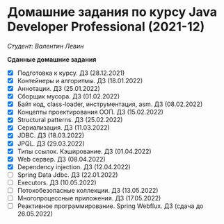 # Домашние задания по курсу Java Developer Professional (2021-12)
*Студент: Валентин Левин*

**Сданные домашние задания**
 - [x] Подготовка к курсу. ДЗ (28.12.2021)
 - [x] Контейнеры и алгоритмы. ДЗ (18.01.2022)
 - [x] Аннотации. ДЗ (25.01.2022)
 - [x] Сборщик мусора. ДЗ (01.02.2022)
 - [x] Байт код, class-loader, инструментация, asm. ДЗ (08.02.2022)
 - [x] Концепты проектирования ООП. ДЗ (15.02.2022)
 - [x] Structural patterns. ДЗ (25.02.2022)
 - [x] Сериализация. ДЗ (11.03.2022)
 - [x] JDBC. ДЗ (18.03.2022)
 - [x] JPQL. ДЗ (29.03.2022)
 - [x] Типы ссылок. Кэширование. ДЗ (01.04.2022)
 - [x] Web сервер. ДЗ (08.04.2022)
 - [x] Dependency injection. ДЗ (12.04.2022)
 - [ ] Spring Data Jdbc. ДЗ (22.01.2022)
 - [ ] Executors. ДЗ (10.05.2022)
 - [ ] Потокобезопасные коллекции. ДЗ (13.05.2022)
 - [ ] Многопроцессные приложения. ДЗ (17.05.2022)
 - [ ] Реактивное программирование. Spring Webflux. ДЗ (сдача до 26.05.2022)